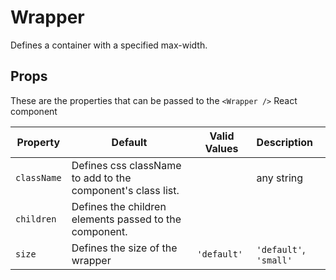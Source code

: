 # Wrapper

Defines a container with a specified max-width.

## Props

These are the properties that can be passed to the `<Wrapper />` React component

Property | Default | Valid Values | Description
--- | --- | --- |:---
`className` | Defines css className to add to the component's class list. | &nbsp; | any string
`children` | Defines the children elements passed to the component. | &nbsp; |  &nbsp;
`size` | Defines the size of the wrapper | `'default'` | `'default'`, `'small'`